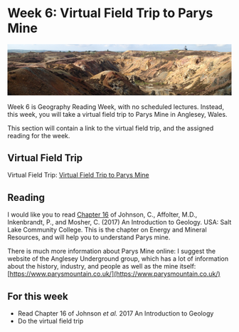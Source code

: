 # Week 6: Virtual Field Trip to Parys Mine

![Week 6 Cover image](./assets/images/parys.png)

Week 6 is Geography Reading Week, with no scheduled lectures. Instead, this week, you will take a virtual field trip to Parys Mine in Anglesey, Wales.

This section will contain a link to the virtual field trip, and the assigned reading for the week.

## Virtual Field Trip
Virtual Field Trip: [Virtual Field Trip to Parys Mine](https://storymaps.arcgis.com/stories/e3ef79b5c28c4e9fb7e78d7c37bdab45)

## Reading

I would like you to read [Chapter 16](https://opengeology.org/textbook/16-energy-and-mineral-resources/) of Johnson, C., Affolter, M.D., Inkenbrandt, P., and Mosher, C. (2017) An Introduction to Geology. USA: Salt Lake Community College. This is the chapter on Energy and Mineral Resources, and will help you to understand Parys mine. 

There is much more information about Parys Mine online: I suggest the website of the Anglesey Underground group, which has a lot of information about the history, industry, and people as well as the mine itself: [https://www.parysmountain.co.uk/](https://www.parysmountain.co.uk/)

## For this week

 - Read Chapter 16 of Johnson *et al.* 2017 An Introduction to Geology
 - Do the virtual field trip




